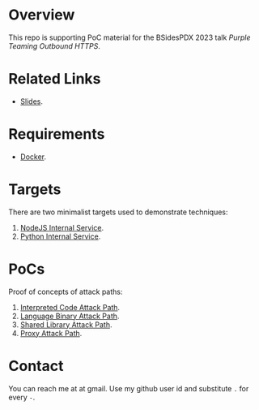 # Overview

This repo is supporting PoC material for the BSidesPDX 2023 talk _Purple Teaming Outbound HTTPS_.

# Related Links

* [Slides](https://bsidespdx-purple-team-outbound-https.netlify.app).

# Requirements

* [Docker](https://docs.docker.com/get-docker/).

# Targets

There are two minimalist targets used to demonstrate techniques:

1. [NodeJS Internal Service](nodejs-internal-service).
2. [Python Internal Service](python-internal-service).

# PoCs

Proof of concepts of attack paths:

1. [Interpreted Code Attack Path](interpreted-code-attack-path).
2. [Language Binary Attack Path](language-binary-attack-path).
3. [Shared Library Attack Path](shared-library-attack-path).
4. [Proxy Attack Path](proxy-attack-path).

# Contact

You can reach me at at gmail. Use my github user id and substitute `.` for every `-`.